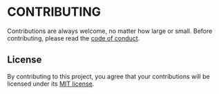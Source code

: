 # CONTRIBUTING

Contributions are always welcome, no matter how large or small. Before contributing, please read the [code of conduct](CODE_OF_CONDUCT.md).


## License

By contributing to this project, you agree that your contributions will be licensed under its [MIT license](LICENSE).